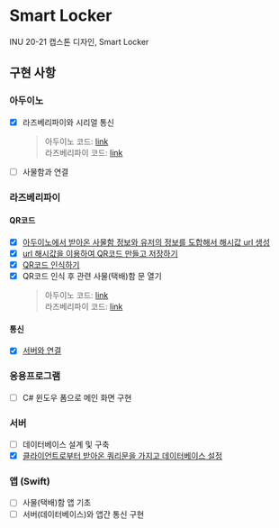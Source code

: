 # Smart Locker

INU 20-21 캡스톤 디자인, Smart Locker

## 구현 사항

### 아두이노

- [x] 라즈베리파이와 시리얼 통신
  > 아두이노 코드: [link](./src/arduino/locker_test.ino)  
  > 라즈베리파이 코드: [link](./main.py)
- [ ] 사물함과 연결

### 라즈베리파이

#### QR코드

- [x] [아두이노에서 받아온 사물함 정보와 유저의 정보를 도합해서 해시값 url 생성](./src/encrypt/encrypt.py)
- [x] [url 해시값을 이용하여 QR코드 만들고 저장하기](./src/qrcodes/README.md)
- [x] [QR코드 인식하기](./src/qrcodes/README.md)
- [x] QR코드 인식 후 관련 사물(택배)함 문 열기
  > 아두이노 코드: [link](./src/arduino/locker_test.ino)  
  > 라즈베리파이 코드: [link](./main.py)

#### 통신

- [x] [서버와 연결](./src/network)

### 응용프로그램

- [ ] C# 윈도우 폼으로 메인 화면 구현

### 서버

- [ ] 데이터베이스 설계 및 구축
- [x] [클라이언트로부터 받아온 쿼리문을 가지고 데이터베이스 설정](./src/sql/sql.py)

### 앱 (Swift)

- [ ] 사물(택배)함 앱 기초
- [ ] 서버(데이터베이스)와 앱간 통신 구현
